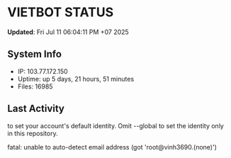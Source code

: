 # VIETBOT STATUS
**Updated**: Fri Jul 11 06:04:11 PM +07 2025

## System Info
- IP: 103.77.172.150
- Uptime: up 5 days, 21 hours, 51 minutes
- Files: 16985

## Last Activity

to set your account's default identity.
Omit --global to set the identity only in this repository.

fatal: unable to auto-detect email address (got 'root@vinh3690.(none)')
